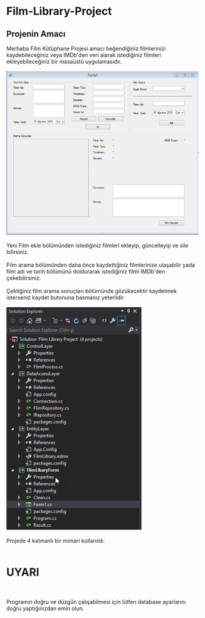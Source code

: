 # Film-Library-Project
## Projenin Amacı

Merhaba Film Kütüphane Projesi amacı beğendiğiniz filmlerinizi kaydebileceğiniz veya IMDb'den veri alarak istediğiniz filmleri ekleyebileceğiniz bir masaüstü uygulamasıdır. <br/><br/>
![Uygulamanın ana form resmi](https://github.com/GurhanGdk/Film-Library-Project/blob/master/Project%20Pictures/Form1.png)
<br/><br/>
Yeni Film ekle bölümünden istediğiniz filmleri ekleyip, güncelleyip ve sile bilirsiniz. <br/><br/>
Film arama bölümünden daha önce kaydettiğiniz filmlerinize ulaşabilir yada film adı ve tarih bölümünü doldurarak istediğiniz filmi IMDb'den çekebilirsiniz.<br/><br/>
Çektiğiniz film arama sonuçları bölümünde gözükecektir kaydetmek isterseniz kaydet butonuna basmanız yeterlidir.<br/><br/>
![Uygulamada kullanılan katmanlı mimari](https://github.com/GurhanGdk/Film-Library-Project/blob/master/Project%20Pictures/SolutionExplorer.png)
<br/><br/>
Projede 4 katmanlı bir mimari kullanıldı.
<br/><br/>
# UYARI <br/><br/>
Programın doğru ve düzgün çalışabilmesi için lütfen database ayarlarını doğru yaptığınızdan emin olun.
